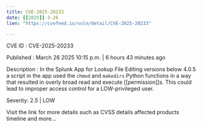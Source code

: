 ```yaml
---
title: CVE-2025-20233
date: [[2025]]-3-26
lien: "https://cvefeed.io/vuln/detail/CVE-2025-20233"

---
```


CVE ID : CVE-2025-20233

Published :  March 26
2025
10:15 p.m. | 6 hours
43 minutes ago

Description : In the Splunk App for Lookup File Editing versions below 4.0.5
a script in the app used the `chmod` and `makedirs` Python functions in a way that resulted in overly broad read and execute [[permission]]s. This could lead to improper access control for a LOW-privileged user.

Severity: 2.5 | LOW

Visit the link for more details
such as CVSS details
affected products
timeline
and more...
